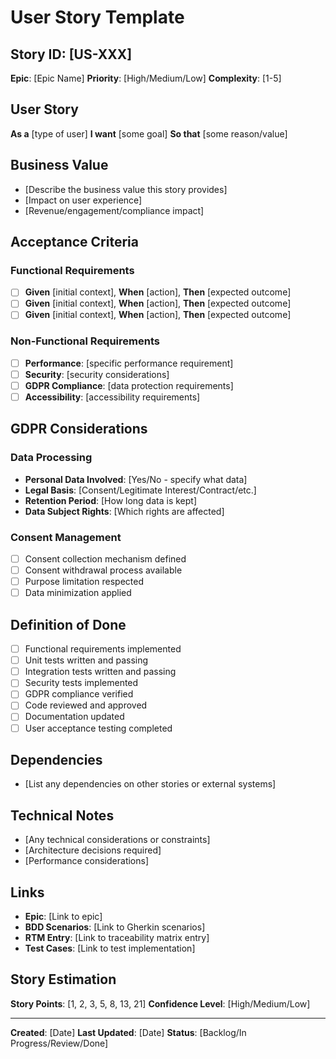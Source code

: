 # User Story Template

## Story ID: [US-XXX]
**Epic**: [Epic Name]
**Priority**: [High/Medium/Low]
**Complexity**: [1-5]

## User Story
**As a** [type of user]
**I want** [some goal]
**So that** [some reason/value]

## Business Value
- [Describe the business value this story provides]
- [Impact on user experience]
- [Revenue/engagement/compliance impact]

## Acceptance Criteria
### Functional Requirements
- [ ] **Given** [initial context], **When** [action], **Then** [expected outcome]
- [ ] **Given** [initial context], **When** [action], **Then** [expected outcome]
- [ ] **Given** [initial context], **When** [action], **Then** [expected outcome]

### Non-Functional Requirements
- [ ] **Performance**: [specific performance requirement]
- [ ] **Security**: [security considerations]
- [ ] **GDPR Compliance**: [data protection requirements]
- [ ] **Accessibility**: [accessibility requirements]

## GDPR Considerations
### Data Processing
- **Personal Data Involved**: [Yes/No - specify what data]
- **Legal Basis**: [Consent/Legitimate Interest/Contract/etc.]
- **Retention Period**: [How long data is kept]
- **Data Subject Rights**: [Which rights are affected]

### Consent Management
- [ ] Consent collection mechanism defined
- [ ] Consent withdrawal process available
- [ ] Purpose limitation respected
- [ ] Data minimization applied

## Definition of Done
- [ ] Functional requirements implemented
- [ ] Unit tests written and passing
- [ ] Integration tests written and passing
- [ ] Security tests implemented
- [ ] GDPR compliance verified
- [ ] Code reviewed and approved
- [ ] Documentation updated
- [ ] User acceptance testing completed

## Dependencies
- [List any dependencies on other stories or external systems]

## Technical Notes
- [Any technical considerations or constraints]
- [Architecture decisions required]
- [Performance considerations]

## Links
- **Epic**: [Link to epic]
- **BDD Scenarios**: [Link to Gherkin scenarios]
- **RTM Entry**: [Link to traceability matrix entry]
- **Test Cases**: [Link to test implementation]

## Story Estimation
**Story Points**: [1, 2, 3, 5, 8, 13, 21]
**Confidence Level**: [High/Medium/Low]

---
**Created**: [Date]
**Last Updated**: [Date]
**Status**: [Backlog/In Progress/Review/Done]